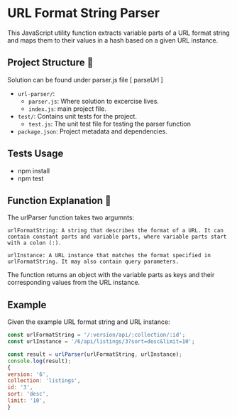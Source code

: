 # URL Format String Parser 

This JavaScript utility function extracts variable parts of a URL format string and maps them to their values in a hash based on a given URL instance. 

## Project Structure :rocket:

Solution can be found under parser.js file [ parseUrl ]

- `url-parser/`: 
    - `parser.js`: Where solution to excercise lives.
    - `index.js`: main project file.
- `test/`: Contains unit tests for the project.
  - `test.js`: The unit test file for testing the parser function
- `package.json`: Project metadata and dependencies.

## Tests Usage

* npm install
* npm test

## Function Explanation :rocket:

The urlParser function takes two argumnts:

    urlFormatString: A string that describes the format of a URL. It can contain constant parts and variable parts, where variable parts start with a colon (:).

    urlInstance: A URL instance that matches the format specified in urlFormatString. It may also contain query parameters.

The function returns an object with the variable parts as keys and their corresponding values from the URL instance.

## Example

Given the example URL format string and URL instance:

```javascript
const urlFormatString = '/:version/api/:collection/:id';
const urlInstance = '/6/api/listings/3?sort=desc&limit=10';

const result = urlParser(urlFormatString, urlInstance);
console.log(result);
{
version: '6',
collection: 'listings',
id: '3',
sort: 'desc',
limit: '10',
}
```



